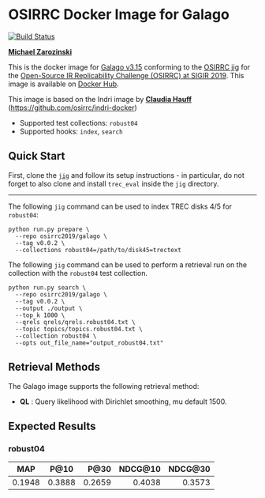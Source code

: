 # OSIRRC Docker Image for Galago 

[![Build Status](https://travis-ci.com/osirrc/galago-docker.svg?branch=master)](https://travis-ci.com/osirrc/galago-docker)

[**Michael Zarozinski**](https://github.com/mzarozinski)

This is the docker image for [Galago v3.15](https://sourceforge.net/projects/lemur/) conforming to the [OSIRRC jig](https://github.com/osirrc/jig/) for the [Open-Source IR Replicability Challenge (OSIRRC) at SIGIR 2019](https://osirrc.github.io/osirrc2019/).
This image is available on [Docker Hub](https://hub.docker.com/r/osirrc2019/galago).

This image is based on the Indri image by [**Claudia Hauff**](https://github.com/chauff) (https://github.com/osirrc/indri-docker)

+ Supported test collections: `robust04`
+ Supported hooks: `index`, `search`

## Quick Start

First, clone the [`jig`](https://github.com/osirrc/jig) and follow its setup instructions - in particular, do not forget to also clone and install `trec_eval` inside the `jig` directory.

-------------------------------


The following `jig` command can be used to index TREC disks 4/5 for `robust04`:

```
python run.py prepare \
  --repo osirrc2019/galago \
  --tag v0.0.2 \
  --collections robust04=/path/to/disk45=trectext
```

The following `jig` command can be used to perform a retrieval run on the collection with the `robust04` test collection.

```
python run.py search \
  --repo osirrc2019/galago \
  --tag v0.0.2 \
  --output ./output \
  --top_k 1000 \
  --qrels qrels/qrels.robust04.txt \
  --topic topics/topics.robust04.txt \
  --collection robust04 \
  --opts out_file_name="output_robust04.txt" 
```

## Retrieval Methods

The Galago image supports the following retrieval method:

+ **QL** : Query likelihood with Dirichlet smoothing, mu default 1500. 

## Expected Results

### robust04

| MAP    | P@10    | P@30 | NDCG@10   |  NDCG@30   | 
| ------------- |:-------------:| -----:| -----:| -----:|
| 0.1948      | 0.3888 |  0.2659|0.4038 |0.3573 |

